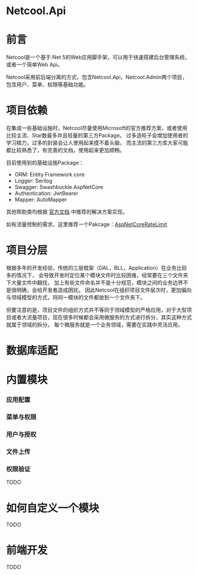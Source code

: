 # Netcool.Api

# 前言
Netcool是一个基于.Net 5的Web应用脚手架，可以用于快速搭建后台管理系统，或者一个简单Web Api。

Netcool采用前后端分离的方式，包含Netcool.Api，Netcool.Admin两个项目，
包含用户、菜单、权限等基础功能。

# 项目依赖
在集成一些基础设施时，Netcool尽量使用Microsoft的官方推荐方案，或者使用比较主流、Star数最多并且轻量的第三方Package。 
过多造轮子会增加使用者的学习精力，过多的封装会让人使用起来摸不着头脑，
而主流的第三方库大家可能都比较熟悉了，有完善的文档，使用起来更加顺畅。

目前使用到的基础设施Package：
- ORM: Entity Framework core
- Logger: Serilog
- Swagger: Swashbuckle.AspNetCore
- Authentication: JwtBearer
- Mapper: AutoMapper

其他帮助类均根据 [官方文档](https://docs.microsoft.com/en-us/aspnet/core/introduction-to-aspnet-core?view=aspnetcore-5.0) 中推荐的解决方案实现。

如有流量控制的需求，这里推荐一个Pakcage：[AspNetCoreRateLimit](https://github.com/stefanprodan/AspNetCoreRateLimit)

# 项目分层
根据多年的开发经验，传统的三层框架（DAL，BLL，Application）在业务比较多的情况下，
会导致开发时定位某个模块文件时比较困难，经常要在三个文件夹下大量文件中翻找，
加上有些文件命名并不是十分规范，模块之间的业务边界不是很明确，会给开发者造成困扰。
因此Netcool在组织项目文件层次时，更加偏向与领域模型的方式，将同一模块的文件都放到一个文件夹下。

但要注意的是，项目文件的组织方式并不等同于领域模型的严格应用，对于大型项目或者大流量项目，现在很多时候都会采用微服务的方式进行拆分，其实这种方式就属于领域的拆分，
每个微服务就是一个业务领域，需要在实践中灵活应用。

# 数据库适配

# 内置模块
### 应用配置
### 菜单与权限
### 用户与授权
### 文件上传
### 权限验证
TODO

# 如何自定义一个模块
TODO


# 前端开发
TODO

